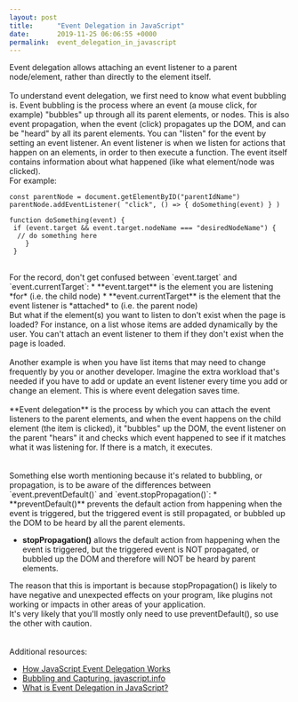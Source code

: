 ```yaml
---
layout: post
title:      "Event Delegation in JavaScript"
date:       2019-11-25 06:06:55 +0000
permalink:  event_delegation_in_javascript
---
```



Event delegation allows attaching an event listener to a parent node/element, rather than directly to the element itself.
<br/>
<br/>
To understand event delegation, we first need to know what event bubbling is.  Event bubbling is the process where an event (a mouse click, for example) "bubbles" up through all its parent elements, or nodes.  This is also event propagation, when the event (click) propagates up the DOM, and can be "heard" by all its parent elements.  You can "listen" for the event by setting an event listener.  An event listener is when we listen for actions that happen on an elements, in order to then execute a function.  The event itself contains information about what happened (like what element/node was clicked).
<br/>
For example:
<br/>
```
const parentNode = document.getElementByID("parentIdName")
parentNode.addEventListener( "click", () => { doSomething(event) } )

function doSomething(event) {
 if (event.target && event.target.nodeName === "desiredNodeName") {
  // do something here
	}
 }
```
<br/>
For the record, don't get confused between `event.target` and `event.currentTarget`:
* **event.target** is the element you are listening *for* (i.e. the child node)
* **event.currentTarget** is the element that the event listener is *attached* to (i.e. the parent node)

<br/>
But what if the element(s) you want to listen to don't exist when the page is loaded?  For instance, on a list whose items are added dynamically by the user.  You can't attach an event listener to them if they don't exist when the page is loaded.
<br/>
<br/>
Another example is when you have list items that may need to change frequently by you or another developer.  Imagine the extra workload that's needed if you have to add or update an event listener every time you add or change an element.  This is where event delegation saves time.
<br/>
<br/>
**Event delegation** is the process by which you can attach the event listeners to the parent elements, and when the event happens on the child element (the item is clicked), it "bubbles" up the DOM, the event listener on the parent "hears" it and checks which event happened to see if it matches what it was listening for.  If there is a match, it executes.
<br/>
<br/>
<br/>
Something else worth mentioning because it's related to bubbling, or propagation, is to be aware of the differences between `event.preventDefault()` and `event.stopPropagation()`:
* **preventDefault()** prevents the default action from happening when the event is triggered, but the triggered event is still propagated, or bubbled up the DOM to be heard by all the parent elements.


* **stopPropagation()** allows the default action from happening when the event is triggered, but the triggered event is NOT propagated, or bubbled up the DOM and therefore will NOT be heard by parent elements.

The reason that this is important is because stopPropagation() is likely to have negative and unexpected effects on your program, like plugins not working or impacts in other areas of your application.
<br/>
It's very likely that you'll mostly only need to use preventDefault(), so use the other with caution.
<br/>
<br/>
<br/>
Additional resources:
* [How JavaScript Event Delegation Works](https://davidwalsh.name/event-delegate)
* [Bubbling and Capturing, javascript.info](https://javascript.info/bubbling-and-capturing)
* [What is Event Delegation in JavaScript?](https://medium.com/@bretdoucette/part-4-what-is-event-delegation-in-javascript-f5c8c0de2983)

<br/>

